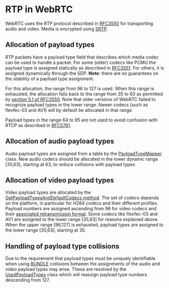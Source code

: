 <!-- go/cmark -->
<!--* freshness: {owner: 'hta' reviewed: '2021-06-03'} *-->

# RTP in WebRTC

WebRTC uses the RTP protocol described in
[RFC3550](https://datatracker.ietf.org/doc/html/rfc3550) for transporting audio
and video. Media is encrypted using [SRTP](./srtp.md).

## Allocation of payload types

RTP packets have a payload type field that describes which media codec can be
used to handle a packet. For some (older) codecs like PCMU the payload type is
assigned statically as described in
[RFC3551](https://datatracker.ietf.org/doc/html/rfc3551). For others, it is
assigned dynamically through the SDP. **Note:** there are no guarantees on the
stability of a payload type assignment.

For this allocation, the range from 96 to 127 is used. When this range is
exhausted, the allocation falls back to the range from 35 to 63 as permitted by
[section 5.1 of RFC3550][1]. Note that older versions of WebRTC failed to
recognize payload types in the lower range. Newer codecs (such as flexfec-03 and
AV1) will by default be allocated in that range.

Payload types in the range 64 to 95 are not used to avoid confusion with RTCP as
described in [RFC5761](https://datatracker.ietf.org/doc/html/rfc5761).

## Allocation of audio payload types

Audio payload types are assigned from a table by the [PayloadTypeMapper][2]
class. New audio codecs should be allocated in the lower dynamic range [35,63],
starting at 63, to reduce collisions with payload types

## Allocation of video payload types

Video payload types are allocated by the
[GetPayloadTypesAndDefaultCodecs method][3]. The set of codecs depends on the
platform, in particular for H264 codecs and their different profiles. Payload
numbers are assigned ascending from 96 for video codecs and their
[associated retransmission format](https://datatracker.ietf.org/doc/html/rfc4588).
Some codecs like flexfec-03 and AV1 are assigned to the lower range [35,63] for
reasons explained above. When the upper range [96,127] is exhausted, payload
types are assigned to the lower range [35,63], starting at 35.

## Handling of payload type collisions

Due to the requirement that payload types must be uniquely identifiable when
using [BUNDLE](https://datatracker.ietf.org/doc/html/rfc8829) collisions between
the assignments of the audio and video payload types may arise. These are
resolved by the [UsedPayloadTypes][4] class which will reassign payload type
numbers descending from 127.

[1]: https://datatracker.ietf.org/doc/html/rfc3550#section-5.1
[2]: https://source.chromium.org/chromium/chromium/src/+/main:third_party/webrtc/media/engine/payload_type_mapper.cc;l=25;drc=4f26a3c7e8e20e0e0ca4ca67a6ebdf3f5543dc3f
[3]: https://source.chromium.org/chromium/chromium/src/+/main:third_party/webrtc/media/engine/webrtc_video_engine.cc;l=119;drc=b412efdb780c86e6530493afa403783d14985347
[4]: https://source.chromium.org/chromium/chromium/src/+/main:third_party/webrtc/pc/used_ids.h;l=94;drc=b412efdb780c86e6530493afa403783d14985347
